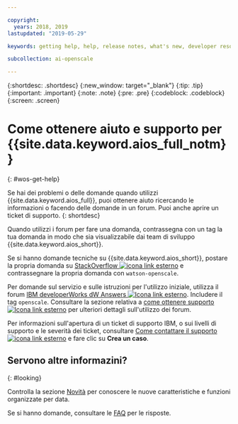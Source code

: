 ```yaml
---

copyright:
  years: 2018, 2019
lastupdated: "2019-05-29"

keywords: getting help, help, release notes, what's new, developer resources 

subcollection: ai-openscale

---
```


{:shortdesc: .shortdesc}
{:new_window: target="_blank"}
{:tip: .tip}
{:important: .important}
{:note: .note}
{:pre: .pre}
{:codeblock: .codeblock}
{:screen: .screen}

# Come ottenere aiuto e supporto per {{site.data.keyword.aios_full_notm}}
{: #wos-get-help}

Se hai dei problemi o delle domande quando utilizzi {{site.data.keyword.aios_full}},
puoi ottenere aiuto ricercando le informazioni o facendo delle domande in un forum. Puoi anche aprire un ticket di supporto.
{: shortdesc}

Quando utilizzi i forum per fare una domanda, contrassegna con un tag la tua domanda in modo che sia visualizzabile dai team di sviluppo {{site.data.keyword.aios_short}}.

Se si hanno domande tecniche su {{site.data.keyword.aios_short}}, postare la propria domanda su [StackOverflow ![icona link esterno](../../icons/launch-glyph.svg "icona link esterno")](https://stackoverflow.com/questions/tagged/watson-openscale) e contrassegnare la propria domanda con `watson-openscale`.

Per domande sul servizio e sulle istruzioni per l'utilizzo iniziale, utilizza il forum [IBM developerWorks dW Answers ![Icona link esterno](../../icons/launch-glyph.svg "Icona link esterno")](https://developer.ibm.com/?s=openscale). Includere il tag `openscale`. Consultare la sezione relativa a [come ottenere supporto ![Icona link esterno](../../icons/launch-glyph.svg "Icona link esterno")](https://developer.ibm.com/answers/smartspace/dw-answers-help/index.html) per ulteriori dettagli sull'utilizzo dei forum.

Per informazioni sull'apertura di un ticket di supporto IBM, o sui livelli di supporto e le severità dei ticket, consultare [Come contattare il supporto ![icona link esterno](../../icons/launch-glyph.svg "icona link esterno")](https://cloud.ibm.com/unifiedsupport/supportcenter) e fare clic su **Crea un caso**.

## Servono altre informazini?
{: #looking}

Controlla la sezione [Novità](/docs/services/ai-openscale?topic=ai-openscale-rn-relnotes) per conoscere le nuove caratteristiche e funzioni organizzate per data.

Se si hanno domande, consultare le [FAQ](/docs/services/ai-openscale?topic=ai-openscale-wos-faqs) per le risposte.
